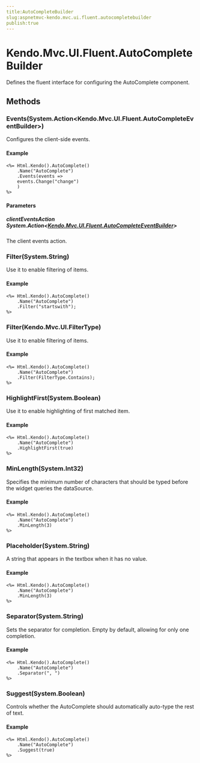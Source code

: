 ```yaml
---
title:AutoCompleteBuilder
slug:aspnetmvc-kendo.mvc.ui.fluent.autocompletebuilder
publish:true
---
```


# Kendo.Mvc.UI.Fluent.AutoCompleteBuilder
Defines the fluent interface for configuring the AutoComplete component.



## Methods

### Events(System.Action\<Kendo.Mvc.UI.Fluent.AutoCompleteEventBuilder>)
Configures the client-side events.


#### Example

    <%= Html.Kendo().AutoComplete()
        .Name("AutoComplete")
        .Events(events =>
        events.Change("change")
        )
    %>
        


#### Parameters

##### clientEventsAction System.Action<[Kendo.Mvc.UI.Fluent.AutoCompleteEventBuilder](/api/wrappers/aspnet-mvc/Kendo.Mvc.UI.Fluent/AutoCompleteEventBuilder)>
The client events action.




### Filter(System.String)
Use it to enable filtering of items.


#### Example

    <%= Html.Kendo().AutoComplete()
        .Name("AutoComplete")
        .Filter("startswith");
    %>
        




### Filter(Kendo.Mvc.UI.FilterType)
Use it to enable filtering of items.


#### Example

    <%= Html.Kendo().AutoComplete()
        .Name("AutoComplete")
        .Filter(FilterType.Contains);
    %>
        




### HighlightFirst(System.Boolean)
Use it to enable highlighting of first matched item.


#### Example

    <%= Html.Kendo().AutoComplete()
        .Name("AutoComplete")
        .HighlightFirst(true)
    %>
        




### MinLength(System.Int32)
Specifies the minimum number of characters that should be typed before the widget queries the dataSource.


#### Example

    <%= Html.Kendo().AutoComplete()
        .Name("AutoComplete")
        .MinLength(3)
    %>
        




### Placeholder(System.String)
A string that appears in the textbox when it has no value.


#### Example

    <%= Html.Kendo().AutoComplete()
        .Name("AutoComplete")
        .MinLength(3)
    %>
        




### Separator(System.String)
Sets the separator for completion. Empty by default, allowing for only one completion.


#### Example

    <%= Html.Kendo().AutoComplete()
        .Name("AutoComplete")
        .Separator(", ")
    %>
        




### Suggest(System.Boolean)
Controls whether the AutoComplete should automatically auto-type the rest of text.


#### Example

    <%= Html.Kendo().AutoComplete()
        .Name("AutoComplete")
        .Suggest(true)
    %>
        





